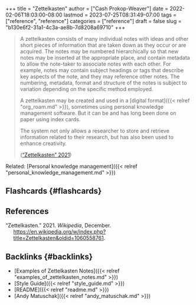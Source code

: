 +++
title = "Zettelkasten"
author = ["Cash Prokop-Weaver"]
date = 2022-02-06T18:03:00-08:00
lastmod = 2023-07-25T08:31:49-07:00
tags = ["reference", "reference"]
categories = ["reference"]
draft = false
slug = "b130e6f2-31a1-4c3a-ae8b-7d8208a69710"
+++

> A zettelkasten consists of many individual notes with ideas and other short pieces of information that are taken down as they occur or are acquired. The notes may be numbered hierarchically so that new notes may be inserted at the appropriate place, and contain metadata to allow the note-taker to associate notes with each other. For example, notes may contain subject headings or tags that describe key aspects of the note, and they may reference other notes. The numbering, metadata, format and structure of the notes is subject to variation depending on the specific method employed.
>
> A zettelkasten may be created and used in a [digital format]({{< relref "org_roam.md" >}}), sometimes using personal knowledge management software. But it can be and has long been done on paper using index cards.
>
> The system not only allows a researcher to store and retrieve information related to their research, but has also been used to enhance creativity.
>
> (<a href="#citeproc_bib_item_1">“Zettelkasten” 2021</a>)

Related: [Personal knowledge management]({{< relref "personal_knowledge_management.md" >}})


## Flashcards {#flashcards}

## References

<style>.csl-entry{text-indent: -1.5em; margin-left: 1.5em;}</style><div class="csl-bib-body">
  <div class="csl-entry"><a id="citeproc_bib_item_1"></a>“Zettelkasten.” 2021. <i>Wikipedia</i>, December. <a href="https://en.wikipedia.org/w/index.php?title=Zettelkasten&oldid=1060558761">https://en.wikipedia.org/w/index.php?title=Zettelkasten&#38;oldid=1060558761</a>.</div>
</div>


## Backlinks {#backlinks}

-   [Examples of Zettelkasten Notes]({{< relref "examples_of_zettelkasten_notes.md" >}})
-   [Style Guide]({{< relref "style_guide.md" >}})
-   [README]({{< relref "readme.md" >}})
-   [Andy Matuschak]({{< relref "andy_matuschak.md" >}})
